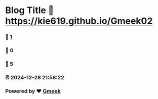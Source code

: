 # Blog Title :link: https://kie619.github.io/Gmeek02 
### :page_facing_up: [1](https://kie619.github.io/Gmeek02/tag.html) 
### :speech_balloon: 0 
### :hibiscus: 5 
### :alarm_clock: 2024-12-28 21:58:22 
### Powered by :heart: [Gmeek](https://github.com/Meekdai/Gmeek)
